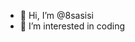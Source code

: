- 👋 Hi, I’m @8sasisi
- 👀 I’m interested in coding
<!---
8sasisi/8sasisi is a ✨ special ✨ repository because its `README.md` (this file) appears on your GitHub profile.
You can click the Preview link to take a look at your changes.
--->
